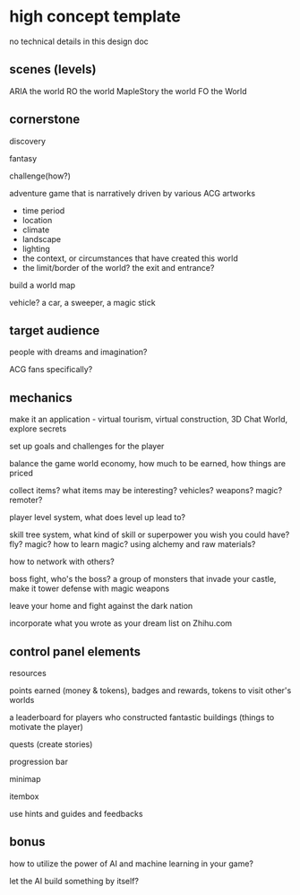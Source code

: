 # high concept template

no technical details in this design doc

## scenes (levels)

ARIA the world
RO the world
MapleStory the world
FO the World

## cornerstone

discovery

fantasy

challenge(how?)

adventure game that is narratively driven by various ACG artworks

- time period
- location
- climate
- landscape
- lighting
- the context, or circumstances that have created this world
- the limit/border of the world? the exit and entrance?



build a world map

vehicle? a car, a sweeper, a magic stick



## target audience

people with dreams and imagination?

ACG fans specifically?





## mechanics


make it an application - virtual tourism, virtual construction, 3D Chat World, explore secrets

set up goals and challenges for the player

balance the game world economy, how much to be earned, how things are priced

collect items? what items may be interesting? vehicles? weapons? magic? remoter?

player level system, what does level up lead to?

skill tree system, what kind of skill or superpower you wish you could have? fly? magic? how to learn magic? using alchemy and raw materials?

how to network with others?

boss fight, who's the boss? a group of monsters that invade your castle, make it tower defense with magic weapons

leave your home and fight against the dark nation

incorporate what you wrote as your dream list on Zhihu.com



## control panel elements

resources

points earned (money & tokens), badges and rewards, tokens to visit other's worlds

a leaderboard for players who constructed fantastic buildings (things to motivate the player)

quests (create stories)

progression bar

minimap

itembox

use hints and guides and feedbacks



## bonus

how to utilize the power of AI and machine learning in your game?

let the AI build something by itself?